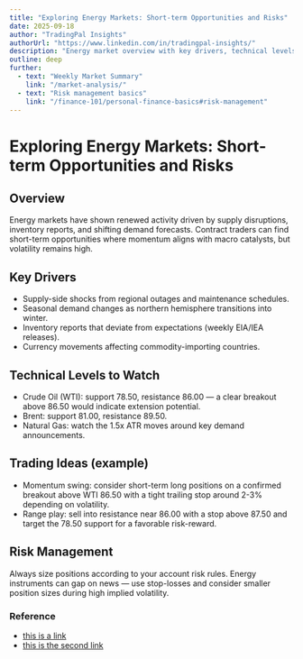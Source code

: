 ```yaml
---
title: "Exploring Energy Markets: Short-term Opportunities and Risks"
date: 2025-09-18
author: "TradingPal Insights"
authorUrl: "https://www.linkedin.com/in/tradingpal-insights/"
description: "Energy market overview with key drivers, technical levels, and risk considerations for contract traders."
outline: deep
further:
  - text: "Weekly Market Summary"
    link: "/market-analysis/"
  - text: "Risk management basics"
    link: "/finance-101/personal-finance-basics#risk-management"
---
```


# Exploring Energy Markets: Short-term Opportunities and Risks

## Overview

Energy markets have shown renewed activity driven by supply disruptions, inventory reports, and shifting demand forecasts. Contract traders can find short-term opportunities where momentum aligns with macro catalysts, but volatility remains high.

## Key Drivers

- Supply-side shocks from regional outages and maintenance schedules.
- Seasonal demand changes as northern hemisphere transitions into winter.
- Inventory reports that deviate from expectations (weekly EIA/IEA releases).
- Currency movements affecting commodity-importing countries.

## Technical Levels to Watch

- Crude Oil (WTI): support 78.50, resistance 86.00 — a clear breakout above 86.50 would indicate extension potential.
- Brent: support 81.00, resistance 89.50.
- Natural Gas: watch the 1.5x ATR moves around key demand announcements.

## Trading Ideas (example)

- Momentum swing: consider short-term long positions on a confirmed breakout above WTI 86.50 with a tight trailing stop around 2-3% depending on volatility.
- Range play: sell into resistance near 86.00 with a stop above 87.50 and target the 78.50 support for a favorable risk-reward.

## Risk Management

Always size positions according to your account risk rules. Energy instruments can gap on news — use stop-losses and consider smaller position sizes during high implied volatility.

### Reference

- [this is a link](https://www.google.com)
- [this is the second link](https://www.google.com)